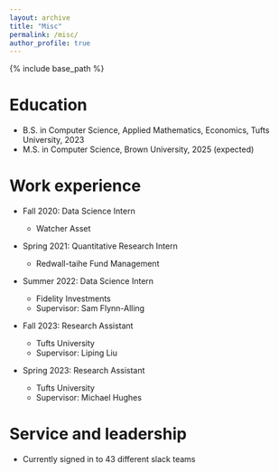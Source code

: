 ```yaml
---
layout: archive
title: "Misc"
permalink: /misc/
author_profile: true
---
```


{% include base_path %}

Education
======
* B.S. in Computer Science, Applied Mathematics, Economics, Tufts University, 2023
* M.S. in Computer Science, Brown University, 2025 (expected)

Work experience
======
* Fall 2020: Data Science Intern
  * Watcher Asset

* Spring 2021: Quantitative Research Intern
  * Redwall-taihe Fund Management

* Summer 2022: Data Science Intern
  * Fidelity Investments
  * Supervisor: Sam Flynn-Alling 

* Fall 2023: Research Assistant
  * Tufts University
  * Supervisor: Liping Liu

* Spring 2023: Research Assistant
  * Tufts University
  * Supervisor: Michael Hughes

Service and leadership
======
* Currently signed in to 43 different slack teams
